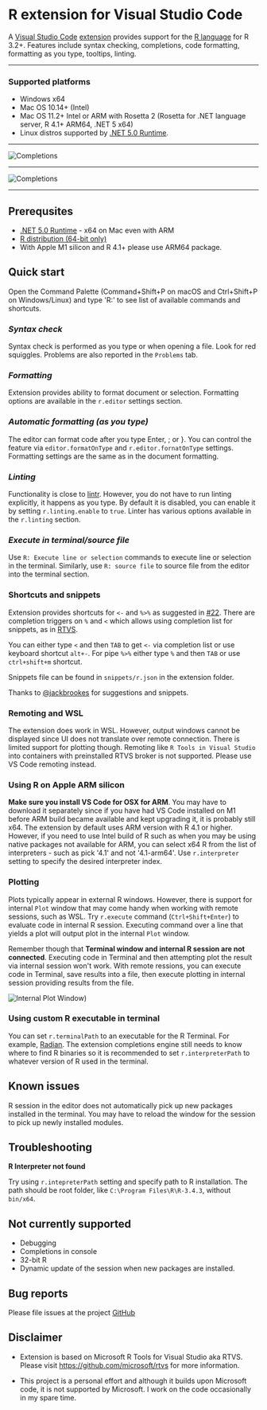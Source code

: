 # R extension for Visual Studio Code

A [Visual Studio Code](https://code.visualstudio.com/) [extension](https://marketplace.visualstudio.com/VSCode) provides support for the [R language](https://www.r-project.org/) for R 3.2+. Features include syntax checking, completions, code formatting, formatting as you type, tooltips, linting.

---

### Supported platforms

-   Windows x64
-   Mac OS 10.14+ (Intel)
-   Mac OS 11.2+ Intel or ARM with Rosetta 2 (Rosetta for .NET language server, R 4.1+ ARM64, .NET 5 x64)
-   Linux distros supported by [.NET 5.0 Runtime](https://www.microsoft.com/net/download).

---

![Completions](https://raw.githubusercontent.com/MikhailArkhipov/vscode-r/master/src/VSCode/images/ggplot.png)

---

![Completions](https://raw.githubusercontent.com/MikhailArkhipov/vscode-r/master/src/VSCode/images/completions.png)

---

## Prerequsites

-   [.NET 5.0 Runtime](https://www.microsoft.com/net/download) - x64 on Mac even with ARM
-   [R distribution (64-bit only)](https://cloud.r-project.org/)
-   With Apple M1 silicon and R 4.1+ please use ARM64 package.

## Quick start

Open the Command Palette (Command+Shift+P on macOS and Ctrl+Shift+P on Windows/Linux) and type 'R:' to see list of available commands and shortcuts.

### _Syntax check_

Syntax check is performed as you type or when opening a file. Look for red squiggles. Problems are also reported in the `Problems` tab.

### _Formatting_

Extension provides ability to format document or selection. Formatting options are available in the `r.editor` settings section.

### _Automatic formatting (as you type)_

The editor can format code after you type Enter, ; or }. You can control the feature via `editor.formatOnType` and `r.editor.fornatOnType` settings. Formatting settings are the same as in the document formatting.

### _Linting_

Functionality is close to [lintr](https://github.com/jimhester/lintr). However, you do not have to run linting explicitly, it happens as you type. By default it is disabled, you can enable it by setting `r.linting.enable` to `true`. Linter has various options available in the `r.linting` section.

### _Execute in terminal/source file_

Use `R: Execute line or selection` commands to execute line or selection in the terminal. Similarly, use `R: source file` to source file from the editor into the terminal section.

### Shortcuts and snippets

Extension provides shortcuts for `<-` and `%>%` as suggested in [#22](https://github.com/MikhailArkhipov/vscode-r/issues/22). There are completion triggers on `%` and `<` which allows using completion list for snippets, as in [RTVS](https://github.com/microsoft/rtvs).

You can either type `<` and then `TAB` to get `<-` via completion list or use keyboard shortcut `alt+-`. For pipe `%>%` either type `%` and then `TAB` or use `ctrl+shift+m` shortcut.

Snippets file can be found in `snippets/r.json` in the extension folder.

Thanks to [@jackbrookes](https://github.com/jackbrookes) for suggestions and snippets.

### Remoting and WSL

The extension does work in WSL. However, output windows cannot be displayed since UI does not translate over remote connection. There is limited support for plotting though. Remoting like `R Tools in Visual Studio` into containers with preinstalled RTVS broker is not supported. Please use VS Code remoting instead.

### Using R on Apple ARM silicon

**Make sure you install VS Code for OSX for ARM**. You may have to download it separately since if you have had VS Code installed on M1 before ARM build became available and kept upgrading it, it is probably still x64. The extension by default uses ARM version with R 4.1 or higher. However, if you need to use Intel build of R such as when you may be using native packages not available for ARM, you can select x64 R from the list of interpreters - such as pick '4.1' and not '4.1-arm64'. Use `r.interpreter` setting to specify the desired interpreter index.

### Plotting

Plots typically appear in external R windows. However, there is support for internal `Plot` window that may come handy when working with remote sessions, such as WSL. Try `r.execute` command (`Ctrl+Shift+Enter`) to evaluate code in internal R session. Executing command over a line that yields a plot will output plot in the internal `Plot` window.

Remember though that **Terminal window and internal R session are not connected**. Executing code in Terminal and then attempting plot the result via internal session won't work. With remote ressions, you can execute code in Terminal, save results into a file, then execute plotting in internal session providing results from the file.

![Internal Plot Window](https://user-images.githubusercontent.com/12820357/88484757-cd1a1680-cf25-11ea-93a6-3af4d697f6d1.png))

### Using custom R executable in terminal

You can set `r.terminalPath` to an executable for the R Terminal. For example, [Radian](https://github.com/randy3k/radian). The extension completions engine still needs to know where to find R binaries so it is recommended to set `r.interpreterPath` to whatever version of R used in the terminal.

## Known issues

R session in the editor does not automatically pick up new packages installed in the terminal. You may have to reload the window for the session to pick up newly installed modules.

## Troubleshooting

**R Interpreter not found**

Try using `r.intepreterPath` setting and specify path to R installation. The path should be root folder, like `C:\Program Files\R\R-3.4.3`, without `bin/x64`.

## Not currently supported

-   Debugging
-   Completions in console
-   32-bit R
-   Dynamic update of the session when new packages are installed.

## Bug reports

Please file issues at the project [GitHub](https://github.com/MikhailArkhipov/vscode-r)

## Disclaimer

-   Extension is based on Microsoft R Tools for Visual Studio aka RTVS.
    Please visit https://github.com/microsoft/rtvs for more information.

-   This project is a personal effort and although it builds upon Microsoft code,
    it is not supported by Microsoft. I work on the code occasionally in my spare time.
